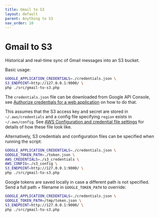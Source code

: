 ```yaml
---
title: Gmail to S3
layout: default
parent: Anything to S3
nav_order: 10
---
```

# Gmail to S3

Historical and real-time sync of Gmail messages into an S3 bucket.

Basic usage:

```bash
GOOGLE_APPLICATION_CREDENTIALS=./credentials.json \
S3_ENDPOINT=http://127.0.0.1:9000/ \
php ./src/gmail-to-s3.php
```

The `credentials.json` file can be downloaded from Google API Console, see [Authorize credentials for a web application](https://developers.google.com/gmail/api/quickstart/js#authorize_credentials_for_a_web_application) on how to do that.

This assumes that the S3 access key and secret are stored in `~/.aws/credentials` and a config file specifying `region` exists in `~/.aws/config`. See [AWS Configuration and credential file settings](https://docs.aws.amazon.com/cli/latest/userguide/cli-configure-files.html) for details of how these file look like.

Alternatively, S3 credentials and configuration files can be specified when running the script:

```bash
GOOGLE_APPLICATION_CREDENTIALS=./credentials.json \
GOOGLE_TOKEN_PATH=./token.json \
AWS_CREDENTIALS=./s3_credentials \
AWS_CONFIG=./s3_config \
S3_ENDPOINT=http://127.0.0.1:9000/ \
php ./src/gmail-to-s3.php
```

Google tokens are saved locally in case a different path is not specified. Send a full path + filename in `GOOGLE_TOKEN_PATH` to override:

```bash
GOOGLE_APPLICATION_CREDENTIALS=./credentials.json \
GOOGLE_TOKEN_PATH=/tmp/token.json \
S3_ENDPOINT=http://127.0.0.1:9000/ \
php ./src/gmail-to-s3.php
```
